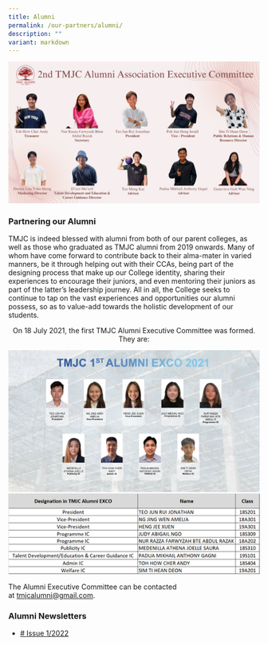 ```yaml
---
title: Alumni
permalink: /our-partners/alumni/
description: ""
variant: markdown
---
```

![](/images/Our%20Partners/Alumni/2nd_TMJC_Alumni_Association_Executive_Committee__1_.jpg)
### Partnering our Alumni

TMJC is indeed blessed with alumni from both of our parent colleges, as well as those who graduated as TMJC alumni from 2019 onwards. Many of whom have come forward to contribute back to their alma-mater in varied manners, be it through helping out with their CCAs, being part of the designing process that make up our College identity, sharing their experiences to encourage their juniors, and even mentoring their juniors as part of the latter’s leadership journey. All in all, the College seeks to continue to tap on the vast experiences and opportunities our alumni possess, so as to value-add towards the holistic development of our students.

<center>On 18 July 2021, the first TMJC Alumni Executive Committee was formed.  
They are: </center>

![](/images/Alumni.jpeg)
![](/images/alumni%202.jpeg)

The Alumni Executive Committee can be contacted at&nbsp;[tmjcalumni@gmail.com](mailto:tmjcalumni@gmail.com).


### Alumni Newsletters

* [# Issue 1/2022](/files/TMJC%20Alumni%20Newsletter%202022%201.pdf)